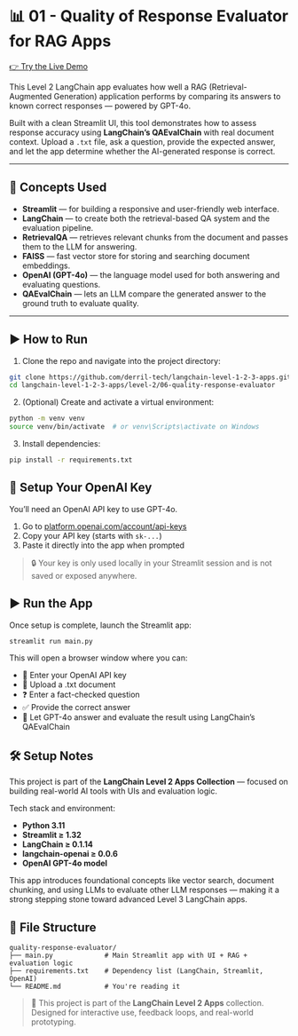 # 📊 01 - Quality of Response Evaluator for RAG Apps

[👉 Try the Live Demo](https://langchain-level-1-2-3-apps-dastrnv4zc5bc4zczqxr5q.streamlit.app/)

This Level 2 LangChain app evaluates how well a RAG (Retrieval-Augmented Generation) application performs by comparing its answers to known correct responses — powered by GPT-4o.

Built with a clean Streamlit UI, this tool demonstrates how to assess response accuracy using **LangChain’s QAEvalChain** with real document context. Upload a `.txt` file, ask a question, provide the expected answer, and let the app determine whether the AI-generated response is correct.

---

## 🧩 Concepts Used

- **Streamlit** — for building a responsive and user-friendly web interface.
- **LangChain** — to create both the retrieval-based QA system and the evaluation pipeline.
- **RetrievalQA** — retrieves relevant chunks from the document and passes them to the LLM for answering.
- **FAISS** — fast vector store for storing and searching document embeddings.
- **OpenAI (GPT-4o)** — the language model used for both answering and evaluating questions.
- **QAEvalChain** — lets an LLM compare the generated answer to the ground truth to evaluate quality.

---

## ▶️ How to Run

1. Clone the repo and navigate into the project directory:

```bash
git clone https://github.com/derril-tech/langchain-level-1-2-3-apps.git
cd langchain-level-1-2-3-apps/level-2/06-quality-response-evaluator
```

2. (Optional) Create and activate a virtual environment:

```bash
python -m venv venv
source venv/bin/activate  # or venv\Scripts\activate on Windows
```

3. Install dependencies:

```bash
pip install -r requirements.txt
```

## 🔐 Setup Your OpenAI Key

You’ll need an OpenAI API key to use GPT-4o.

1. Go to [platform.openai.com/account/api-keys](https://platform.openai.com/account/api-keys)
2. Copy your API key (starts with `sk-...`)
3. Paste it directly into the app when prompted

> 🔒 Your key is only used locally in your Streamlit session and is not saved or exposed anywhere.

## ▶️ Run the App

Once setup is complete, launch the Streamlit app:

```bash
streamlit run main.py
```

This will open a browser window where you can:

- 🔑 Enter your OpenAI API key
- 📄 Upload a .txt document
- ❓ Enter a fact-checked question
- ✅ Provide the correct answer
- 🤖 Let GPT-4o answer and evaluate the result using LangChain’s QAEvalChain

## 🛠️ Setup Notes

This project is part of the **LangChain Level 2 Apps Collection** — focused on building real-world AI tools with UIs and evaluation logic.

Tech stack and environment:

- **Python 3.11**
- **Streamlit ≥ 1.32**
- **LangChain ≥ 0.1.14**
- **langchain-openai ≥ 0.0.6**
- **OpenAI GPT-4o model**

This app introduces foundational concepts like vector search, document chunking, and using LLMs to evaluate other LLM responses — making it a strong stepping stone toward advanced Level 3 LangChain apps.

## 📁 File Structure

```text
quality-response-evaluator/
├── main.py             # Main Streamlit app with UI + RAG + evaluation logic
├── requirements.txt    # Dependency list (LangChain, Streamlit, OpenAI)
└── README.md           # You're reading it
```

> 📌 This project is part of the **LangChain Level 2 Apps** collection.  
> Designed for interactive use, feedback loops, and real-world prototyping.
